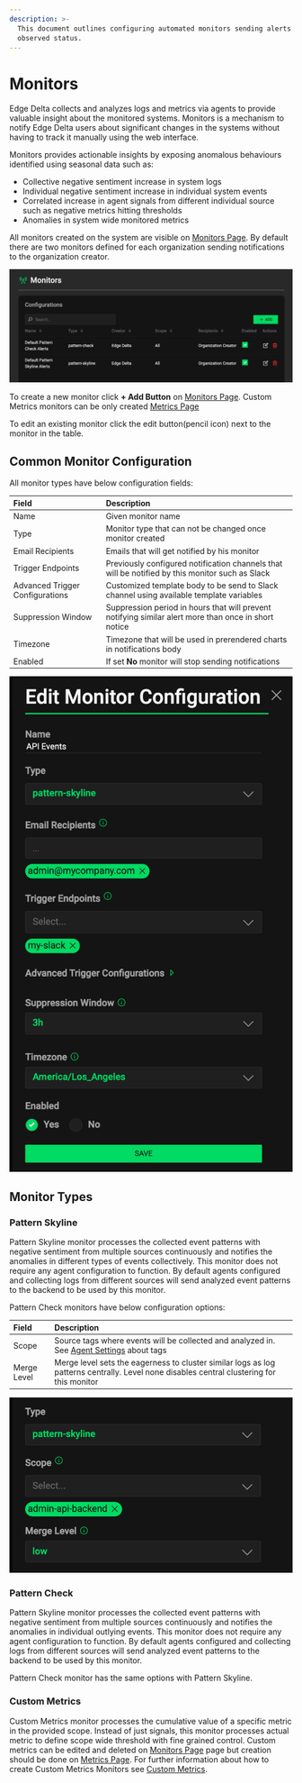 ```yaml
---
description: >-
  This document outlines configuring automated monitors sending alerts about
  observed status.
---
```


# Monitors

Edge Delta collects and analyzes logs and metrics via agents to provide valuable insight about the monitored systems. Monitors is a mechanism to notify Edge Delta users about significant changes in the systems without having to track it manually using the web interface.

Monitors provides actionable insights by exposing anomalous behaviours identified using seasonal data such as:

* Collective negative sentiment increase in system logs
* Individual negative sentiment increase in individual system events
* Correlated increase in agent signals from different individual source such as negative metrics hitting thresholds
* Anomalies in system wide monitored metrics

All monitors created on the system are visible on [Monitors Page](https://admin.edgedelta.com/monitors). By default there are two monitors defined for each organization sending notifications to the organization creator.

![](.././assets/monitors_default.png)

To create a new monitor click **+ Add Button** on [Monitors Page](https://admin.edgedelta.com/monitors). Custom Metrics monitors can be only created [Metrics Page](https://admin.edgedelta.com/metrics)

To edit an existing monitor click the edit button\(pencil icon\) next to the monitor in the table.

## Common Monitor Configuration

All monitor types have below configuration fields:

| Field | Description |
| :--- | :--- |
| Name | Given monitor name |
| Type | Monitor type that can not be changed once monitor created |
| Email Recipients | Emails that will get notified by his monitor |
| Trigger Endpoints | Previously configured notification channels that will be notified by this monitor such as Slack |
| Advanced Trigger Configurations | Customized template body to be send to Slack channel using available template variables |
| Suppression Window | Suppression period in hours that will prevent notifying similar alert more than once in short notice |
| Timezone | Timezone that will be used in prerendered charts in notifications body |
| Enabled | If set **No** monitor will stop sending notifications |

![](.././assets/common_monitor_options.png)

## Monitor Types

### Pattern Skyline

Pattern Skyline monitor processes the collected event patterns with negative sentiment from multiple sources continuously and notifies the anomalies in different types of events collectively. This monitor does not require any agent configuration to function. By default agents configured and collecting logs from different sources will send analyzed event patterns to the backend to be used by this monitor.

Pattern Check monitors have below configuration options:

| Field | Description |
| :--- | :--- |
| Scope | Source tags where events will be collected and analyzed in. See [Agent Settings](../configuration/agent-settings.md) about tags |
| Merge Level | Merge level sets the eagerness to cluster similar logs as log patterns centrally. Level none disables central clustering for this monitor |

![](.././assets/pattern_options.png)

### Pattern Check

Pattern Skyline monitor processes the collected event patterns with negative sentiment from multiple sources continuously and notifies the anomalies in individual outlying events. This monitor does not require any agent configuration to function. By default agents configured and collecting logs from different sources will send analyzed event patterns to the backend to be used by this monitor.

Pattern Check monitor has the same options with Pattern Skyline.

### Custom Metrics

Custom Metrics monitor processes the cumulative value of a specific metric in the provided scope. Instead of just signals, this monitor processes actual metric to define scope wide threshold with fine grained control. Custom metrics can be edited and deleted on [Monitors Page](https://admin.edgedelta.com/monitors) page but creation should be done on [Metrics Page](https://admin.edgedelta.com/metrics). For further information about how to create Custom Metrics Monitors see [Custom Metrics](custom-metric-alerts.md).